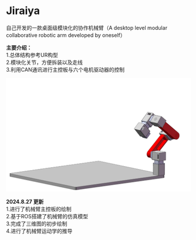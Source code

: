 # Jiraiya
自己开发的一款桌面级模块化的协作机械臂（A desktop level modular collaborative robotic arm developed by oneself）  

**主要介绍：**  
1.总体结构参考UR构型  
2.模块化关节，方便拆装以及走线  
3.利用CAN通讯进行主控板与六个电机驱动器的控制  

![image](https://github.com/changjiye666/Jiraiya/blob/main/picture/robothand.png)




**2024.8.27 更新**  
1.进行了机械臂主控板的绘制  
2.基于ROS搭建了机械臂的仿真模型  
3.完成了三维图的初步绘制  
4.进行了机械臂运动学的推导  
